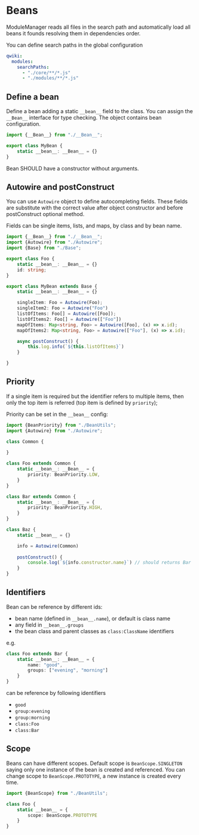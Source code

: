 # Beans

ModuleManager reads all files in the search path and
automatically load all beans it founds resolving
them in dependencies order.

You can define search paths in the global configuration
```yaml
qwiki:
  modules:
    searchPaths:
      - "./core/**/*.js"
      - "./modules/**/*.js"
```

## Define a bean

Define a bean adding a static `__bean__` field to the class. You can assign the `__Bean__` interface for type checking.
The object contains bean configuration.

```typescript
import {__Bean__} from "./__Bean__";

export class MyBean {
    static __bean__: __Bean__ = {}
}

```

Bean SHOULD have a constructor without arguments.

## Autowire and postConstruct

You can use `Autowire` object to define autocompleting fields. These fields are substitute with the correct value
after object constructor and before postConstruct optional method.

Fields can be single items, lists, and maps, by class and by bean name.

```typescript
import {__Bean__} from "./__Bean__";
import {Autowire} from "./Autowire";
import {Base} from "./Base";

export class Foo {
    static __bean__: __Bean__ = {}
    id: string;
}

export class MyBean extends Base {
    static __bean__: __Bean__ = {}

    singleItem: Foo = Autowire(Foo);
    singleItem2: Foo = Autowire("Foo")
    listOfItems: Foo[] = Autowire([Foo]);
    listOfItems2: Foo[] = Autowire(["Foo"])
    mapOfItems: Map<string, Foo> = Autowire([Foo], (x) => x.id);
    mapOfItems2: Map<string, Foo> = Autowire(["Foo"], (x) => x.id);

    async postConstruct() {
        this.log.info(`${this.listOfItems}`)
    }

}
```

## Priority 

If a single item is required but the identifier refers to multiple items, then
only the top item is referred (top item is defined by `priority`);

Priority can be set in the `__bean__` config:

```typescript
import {BeanPriority} from "./BeanUtils";
import {Autowire} from "./Autowire";

class Common {
    
}

class Foo extends Common {
    static __bean__: __Bean__ = {
        priority: BeanPriority.LOW,
    }
}

class Bar extends Common {
    static __bean__: __Bean__ = {
        priority: BeanPriority.HIGH,
    }
}

class Baz {
    static __bean__ = {}

    info = Autowire(Common)
    
    postConstruct() {
        console.log(`${info.constructor.name}`) // should returns Bar    
    }
}
```

## Identifiers

Bean can be reference by different ids:

- bean name (defined in `__bean__.name`), or default is class name
- any field in `__bean__.groups`
- the bean class and parent classes as `class:ClassName` identifiers

e.g.

```typescript
class Foo extends Bar {
    static __bean__: __Bean__ = {
        name: "good",
        groups: ["evening", "morning"]
    }
}
```

can be reference by following identifiers

- `good`
- `group:evening`
- `group:morning`
- `class:Foo`
- `class:Bar`

## Scope

Beans can have different scopes. Default scope is `BeanScope.SINGLETON` saying only one instance of the
bean is created and referenced. You can change scope to `BeanScope.PROTOTYPE`, a new instance is created every time.

```typescript
import {BeanScope} from "./BeanUtils";

class Foo {
    static __bean__ = {
        scope: BeanScope.PROTOTYPE
    }
}
```